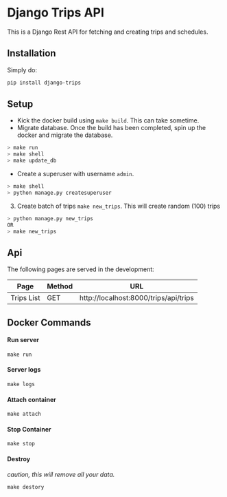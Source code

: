 # Django Trips API

This is a Django Rest API for fetching and creating trips and schedules.
## Installation
Simply do:
```bash
pip install django-trips
```

## Setup
* Kick the docker build using ``make build``. This can take sometime. 
* Migrate database. 
Once the build has been completed, spin up the docker and migrate the database. 
```bash
> make run
> make shell 
> make update_db
```
* Create a superuser with username `admin`.

``` bash
> make shell
> python manage.py createsuperuser
```
3. Create batch of trips `make new_trips`. This will create random (100) trips
```bash
> python manage.py new_trips
OR
> make new_trips
```

## Api
The following pages are served in the development:

| Page                 |  Method          | URL                            |
|----------------------|--------------|------------------------------------|
| Trips List           | GET |http://localhost:8000/trips/api/trips        |


## Docker Commands
#### Run server

`make run`

#### Server logs

`make logs`
#### Attach container
`make attach`

#### Stop Container
`make stop`

#### Destroy
_caution, this will remove all your data._ 

`make destory`
